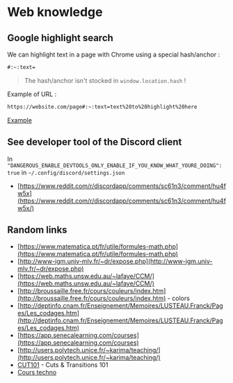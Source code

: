 # Web knowledge

## Google highlight search

We can highlight text in a page with Chrome using a special hash/anchor :

```txt
#:~:text=
```

> The hash/anchor isn't stocked in `window.location.hash` !

Example of URL :

```txt
https://website.com/page#:~:text=text%20to%20highlight%20here
```

[Example](https://github.com/Its-Just-Nans#:~:text=You%20can%20check%20my%20github%20website)

## See developer tool of the Discord client

In `"DANGEROUS_ENABLE_DEVTOOLS_ONLY_ENABLE_IF_YOU_KNOW_WHAT_YOURE_DOING": true` in `~/.config/discord/settings.json`

- [https://www.reddit.com/r/discordapp/comments/sc61n3/comment/hu4fw5x](https://www.reddit.com/r/discordapp/comments/sc61n3/comment/hu4fw5x/)

## Random links

- [https://www.matematica.pt/fr/utile/formules-math.php](https://www.matematica.pt/fr/utile/formules-math.php)
- [http://www-igm.univ-mlv.fr/~dr/expose.php](http://www-igm.univ-mlv.fr/~dr/expose.php)
- [https://web.maths.unsw.edu.au/~lafaye/CCM/](https://web.maths.unsw.edu.au/~lafaye/CCM/)
- [http://broussaille.free.fr/cours/couleurs/index.htm](http://broussaille.free.fr/cours/couleurs/index.htm) - colors
- [http://deptinfo.cnam.fr/Enseignement/Memoires/LUSTEAU.Franck/Pages/Les_codages.htm](http://deptinfo.cnam.fr/Enseignement/Memoires/LUSTEAU.Franck/Pages/Les_codages.htm)
- [https://app.senecalearning.com/courses](https://app.senecalearning.com/courses)
- [http://users.polytech.unice.fr/~karima/teaching/](http://users.polytech.unice.fr/~karima/teaching/)
- [CUT101](https://www.youtube.com/watch?v=OAH0MoAv2CI) - Cuts & Transitions 101
- [Cours techno](https://www.courstechinfo.be/)
